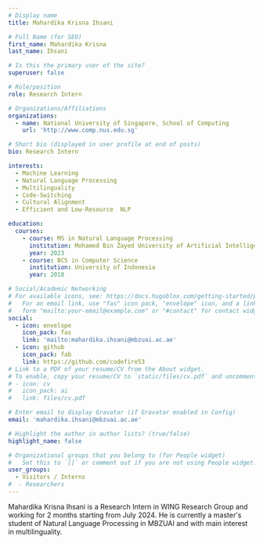 ```yaml
---
# Display name
title: Mahardika Krisna Ihsani

# Full Name (for SEO)
first_name: Mahardika Krisna
last_name: Ihsani

# Is this the primary user of the site?
superuser: false

# Role/position
role: Research Intern

# Organizations/Affiliations
organizations:
  - name: National University of Singapore, School of Computing
    url: 'http://www.comp.nus.edu.sg'

# Short bio (displayed in user profile at end of posts)
bio: Research Intern

interests:
  - Machine Learning
  - Natural Language Processing
  - Multilinguality
  - Code-Switching
  - Cultural Alignment
  - Efficient and Low-Resource  NLP

education:
  courses:
    - course: MS in Natural Language Processing
      institution: Mohamed Bin Zayed University of Artificial Intelligence
      year: 2023
    - course: BCS in Computer Science
      institution: University of Indonesia
      year: 2018

# Social/Academic Networking
# For available icons, see: https://docs.hugoblox.com/getting-started/page-builder/#icons
#   For an email link, use "fas" icon pack, "envelope" icon, and a link in the
#   form "mailto:your-email@example.com" or "#contact" for contact widget.
social:
  - icon: envelope
    icon_pack: fas
    link: 'mailto:mahardika.ihsani@mbzuai.ac.ae'
  - icon: github
    icon_pack: fab
    link: https://github.com/codefire53
# Link to a PDF of your resume/CV from the About widget.
# To enable, copy your resume/CV to `static/files/cv.pdf` and uncomment the lines below.
# - icon: cv
#   icon_pack: ai
#   link: files/cv.pdf

# Enter email to display Gravatar (if Gravatar enabled in Config)
email: 'mahardika.ihsani@mbzuai.ac.ae'

# Highlight the author in author lists? (true/false)
highlight_name: false

# Organizational groups that you belong to (for People widget)
#   Set this to `[]` or comment out if you are not using People widget.
user_groups:
  - Visitors / Interns
#  - Researchers
---
```


Mahardika Krisna Ihsani is a Research Intern in WING Research Group and working for 2 months starting from July 2024. He is currently a master's student of Natural Language Processing in MBZUAI and with main interest in multilinguality. 

